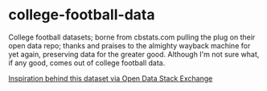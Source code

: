 # college-football-data
College football datasets; borne from cbstats.com pulling the plug on their open data repo; thanks and praises to the almighty wayback machine for yet again, preserving data for the greater good. Although I'm not sure what, if any good, comes out of college football data.


[Inspiration behind this dataset via Open Data Stack Exchange](http://opendata.stackexchange.com/questions/3500/open-replacement-for-cfbstats-com-ncaa-football-csvs)